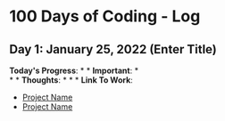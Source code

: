 # 100 Days of Coding - Log



## Day 1: January 25, 2022 (Enter Title)
**Today's Progress**: 
* 
* 
**Important**:
*  
* 
* 
**Thoughts**:
*
*
*
**Link To Work**:
* [Project Name](EnterLinkHere)
* [Project Name](EnterLinkHere)



